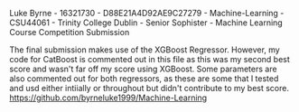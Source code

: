 Luke Byrne - 16321730 - D88E21A4D92AE9C27279 - 
Machine-Learning - CSU44061 - 
Trinity College Dublin - Senior Sophister - Machine Learning Course Competition Submission

The final submission makes use of the XGBoost Regressor. However, my code for CatBoost is commented out in this file as this was my second best score and wasn't far off my score using XGBoost. Some parameters are also commented out for both regressors, as these are some that I tested and usd either intiially or throughout but didn't contribute to my best score.
https://github.com/byrneluke1999/Machine-Learning
